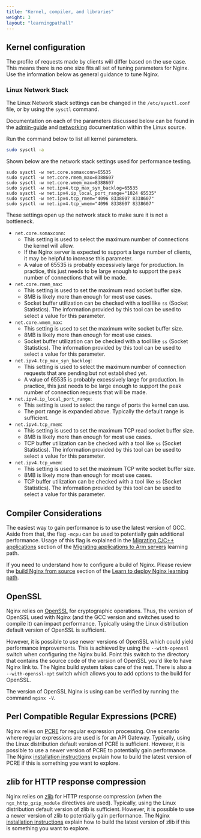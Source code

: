 ```yaml
---
title: "Kernel, compiler, and libraries"
weight: 3
layout: "learningpathall"
---
```


##  Kernel configuration

The profile of requests made by clients will differ based on the use case. This means there is no one size fits all set of tuning parameters for Nginx. Use the information below as general guidance to tune Nginx.

### Linux Network Stack

The Linux Network stack settings can be changed in the `/etc/sysctl.conf` file, or by using the `sysctl` command.

Documentation on each of the parameters discussed below can be found in the [admin-guide](https://github.com/torvalds/linux/blob/master/Documentation/admin-guide/sysctl/net.rst) and [networking](https://github.com/torvalds/linux/blob/master/Documentation/networking/ip-sysctl.rst) documentation within the Linux source.

Run the command below to list all kernel parameters.

```bash
sudo sysctl -a
```

Shown below are the network stack settings used for performance testing.

```
sudo sysctl -w net.core.somaxconn=65535
sudo sysctl -w net.core.rmem_max=8388607
sudo sysctl -w net.core.wmem_max=8388607
sudo sysctl -w net.ipv4.tcp_max_syn_backlog=65535
sudo sysctl -w net.ipv4.ip_local_port_range="1024 65535"
sudo sysctl -w net.ipv4.tcp_rmem="4096 8338607 8338607"
sudo sysctl -w net.ipv4.tcp_wmem="4096 8338607 8338607"
```

These settings open up the network stack to make sure it is not a bottleneck.

* `net.core.somaxconn`:
  * This setting is used to select the maximum number of connections the kernel will allow.
  * If the Nginx server is expected to support a large number of clients, it may be helpful to increase this parameter.
  * A value of 65535 is probably excessively large for production. In practice, this just needs to be large enough to support the peak number of connections that will be made.
* `net.core.rmem_max`:
  * This setting is used to set the maximum read socket buffer size.
  * 8MB is likely more than enough for most use cases.
  * Socket buffer utilization can be checked with a tool like `ss` (Socket Statistics). The information provided by this tool can be used to select a value for this parameter.
* `net.core.wmem_max`:
  * This setting is used to set the maximum write socket buffer size.
  * 8MB is likely more than enough for most use cases.
  * Socket buffer utilization can be checked with a tool like `ss` (Socket Statistics). The information provided by this tool can be used to select a value for this parameter.
* `net.ipv4.tcp_max_syn_backlog`:
  * This setting is used to select the maximum number of connection requests that are pending but not established yet.
  * A value of 65535 is probably excessively large for production. In practice, this just needs to be large enough to support the peak number of connection requests that will be made.
* `net.ipv4.ip_local_port_range`:
  * This setting is used to select the range of ports the kernel can use.
  * The port range is expanded above. Typically the default range is sufficient.
* `net.ipv4.tcp_rmem`:
  * This setting is used to set the maximum TCP read socket buffer size.
  * 8MB is likely more than enough for most use cases.
  * TCP buffer utilization can be checked with a tool like `ss` (Socket Statistics). The information provided by this tool can be used to select a value for this parameter.
* `net.ipv4.tcp_wmem`:
  * This setting is used to set the maximum TCP write socket buffer size.
  * 8MB is likely more than enough for most use cases.
  * TCP buffer utilization can be checked with a tool like `ss` (Socket Statistics). The information provided by this tool can be used to select a value for this parameter.

##  Compiler Considerations

The easiest way to gain performance is to use the latest version of GCC. Aside from that, the flag `-mcpu` can be used to potentially gain additional performance. Usage of this flag is explained in the [Migrating C/C++ applications](/learning-paths/servers-and-cloud-computing/migration/c-c++) section of the [Migrating applications to Arm servers](/learning-paths/servers-and-cloud-computing/migration/) learning path.

If you need to understand how to configure a build of Nginx. Please review the [build Nginx from source](/learning-paths/servers-and-cloud-computing/nginx/build_from_source) section of the [Learn to deploy Nginx learning path](/learning-paths/servers-and-cloud-computing/nginx/).

##  OpenSSL

Nginx relies on [OpenSSL](https://www.openssl.org/) for cryptographic operations. Thus, the version of OpenSSL used with Nginx (and the GCC version and switches used to compile it) can impact performance. Typically using the Linux distribution default version of OpenSSL is sufficient.

However, it is possible to use newer versions of OpenSSL which could yield performance improvements. This is achieved by using the `--with-openssl` switch when configuring the Nginx build. Point this switch to the directory that contains the source code of the version of OpenSSL you'd like to have Nginx link to. The Nginx build system takes care of the rest. There is also a `--with-openssl-opt` switch which allows you to add options to the build for OpenSSL.

The version of OpenSSL Nginx is using can be verified by running the command `nginx -V`.

##  Perl Compatible Regular Expressions (PCRE)

Nginx relies on [PCRE](https://www.pcre.org/) for regular expression processing. One scenario where regular expressions are used is for an API Gateway. Typically, using the Linux distribution default version of PCRE is sufficient. However, it is possible to use a newer version of PCRE to potentially gain performance. The Nginx [installation instructions](https://docs.nginx.com/nginx/admin-guide/installing-nginx/installing-nginx-open-source/#compiling-and-installing-from-source) explain how to build the latest version of PCRE if this is something you want to explore.

##  zlib for HTTP response compression

Nginx relies on [zlib](https://zlib.net/) for HTTP response compression (when the `ngx_http_gzip_module` directives are used). Typically, using the Linux distribution default version of zlib is sufficient. However, it is possible to use a newer version of zlib to potentially gain performance. The Nginx [installation instructions](https://docs.nginx.com/nginx/admin-guide/installing-nginx/installing-nginx-open-source/#compiling-and-installing-from-source) explain how to build the latest version of zlib if this is something you want to explore.